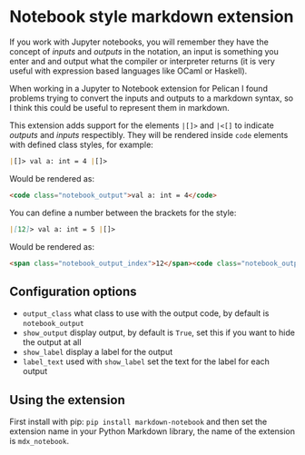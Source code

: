 # Notebook style markdown extension

If you work with Jupyter notebooks, you will remember they have the concept of _inputs_ and _outputs_ in the notation, an input is something you enter and and output what the compiler or interpreter returns (it is very useful with expression based languages like OCaml or Haskell).

When working in a Jupyter to Notebook extension for Pelican I found problems trying to convert the inputs and outputs to a markdown syntax, so I think this could be useful to represent them in markdown.

This extension adds support for the elements `|[]>` and `|<[]` to indicate _outputs_ and _inputs_ respectibly. They will be rendered inside `code` elements with defined class styles, for example:

```md
|[]> val a: int = 4 |[]>
```

Would be rendered as:

```html
<code class="notebook_output">val a: int = 4</code>
```

You can define a number between the brackets for the style:

```md
|[12]> val a: int = 5 |[]>
```

Would be rendered as:

```html
<span class="notebook_output_index">12</span><code class="notebook_output">val a: int = 4</code>
```

## Configuration options

 * `output_class` what class to use with the output code, by default is `notebook_output`
 * `show_output` display output, by default is `True`, set this if you want to hide the output at all
 * `show_label` display a label for the output
 * `label_text` used with `show_label` set the text for the label for each output

## Using the extension

First install with pip: `pip install markdown-notebook` and then set the extension name in your Python Markdown library, the name of the extension is `mdx_notebook`.


